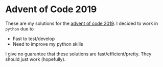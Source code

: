 # Advent of Code 2019

These are my solutions for the [advent of code 2019](https://adventofcode.com/). I decided to work in `python` due to

- Fast to test/develop
- Need to improve my python skills

I give no guarantee that these solutions are fast/efficient/pretty. They should just work (hopefully).